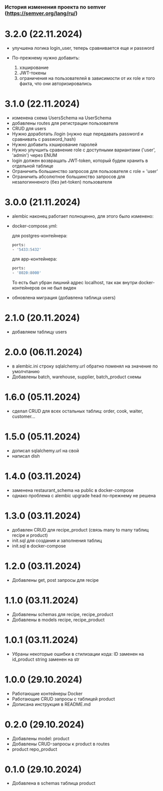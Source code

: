 ### История изменения проекта по semver (https://semver.org/lang/ru/)

# 3.2.0 (22.11.2024)
- улучшена логика login_user, теперь сравнивается еще и password
- По-прежнему нужно добавить:

    1) хэширование
    2) JWT-токены
    3) ограничения на пользователей в зависимости от их role и того факта, что они авторизировались

# 3.1.0 (22.11.2024)
- изменена схема UsersSchema на UserSchema
- добавлены routes для регистрации пользователя
- CRUD для users
- Нужно доработать /login (нужно еще передавать password и сравнивать с password_hash)
- Нужно добавить хэширование паролей
- Нужно улучшить сравнение role с доступными вариантами ('user', 'admin') через ENUM
- login должен возвращать JWT-token, который будем хранить в отдельной таблице
- Ограничить большинство запросов для пользователя с role = 'user'
- Ограничить абсолютное большинство запросов для незалогинненого (без jwt-token) пользователя

# 3.0.0 (21.11.2024)
- alembic наконец работает полноценно, 
  для этого было изменено:
  
- docker-compose.yml:
  
    для postgres-контейнера:
    ```bash
    ports:
    - '5433:5432'
    ```
    для app-контейнера:
    ```bash
    ports:
    - '8020:8000'
    ```
  То есть был убран лишний адрес localhost,
  так как внутри docker-контейнеров он не был виден
    
- обновлена миграция (добавлена таблица users)

# 2.1.0 (20.11.2024)
- добавляем таблицу users

# 2.0.0 (06.11.2024)
- в alembic.ini строку sqlalchemy.url обратно поменял на значение по умолчпанию
- Добавлены batch, warehouse, supplier, batch_product схемы

# 1.6.0 (05.11.2024)
- сделал CRUD для всех остальных таблиц:
  order, cook, waiter, customer...

# 1.5.0 (05.11.2024)
- дописал sqlalchemy.url на свой
- написал dish

# 1.4.0 (03.11.2024)
- заменена restaurant_schema на public в docker-compose
- однако проблема с alembic upgrade head по-прежнему не решена

# 1.3.0 (03.11.2024)
- добавлен CRUD для recipe_product (связь many to many таблиц recipe и product)
- init.sql для создания и заполнения таблиц
- init.sql в docker-compose

# 1.2.0 (03.11.2024)
- Добавлены get, post запросы для recipe

# 1.1.0 (03.11.2024)
- Добавлены schemas для recipe, recipe_product
- Добавлены в models recipe, recipe_product

# 1.0.1 (03.11.2024)
- Убраны некоторые ошибки в стилизации кода:
    ID заменен на id_product
    string заменен на str

# 1.0.0 (29.10.2024)
- Работающие контейнеры Docker
- Работающие CRUD запросы с таблицей product
- Дописана инструкция в README.md

# 0.2.0 (29.10.2024)
- Добавлены model: product
- Добавлены CRUD-запросы к product в routes
- product repo_product

# 0.1.0 (29.10.2024)
- Добавлена в schemas таблица product
